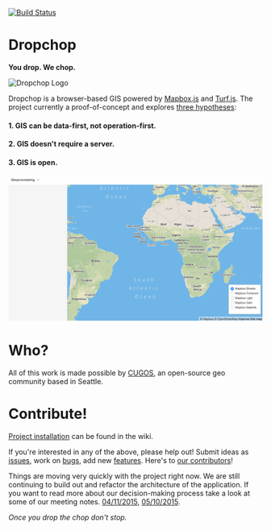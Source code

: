 [![Build Status](https://travis-ci.org/cugos/dropchop.svg?branch=master)](https://travis-ci.org/cugos/dropchop)

# Dropchop

**You drop. We chop.**

![Dropchop Logo](assets/drop-n-chop-logo.png)

Dropchop is a browser-based GIS powered by [Mapbox.js](http://mapbox.com/mapbox.js) and [Turf.js](http://turfjs.org). The project currently a proof-of-concept and explores [three hypotheses](https://github.com/cugos/dropchop/wiki/Dropchop-Inspiration):

#### 1. GIS can be data-first, not operation-first.
#### 2. GIS doesn't require a server.
#### 3. GIS is open.

![buffer > buffer > union](assets/dc-readme.gif)

# Who?

All of this work is made possible by [CUGOS](http://cugos.org), an open-source geo community based in Seattle.

# Contribute!

[Project installation](https://github.com/cugos/dropchop/wiki/Installing-the-Project) can be found in the wiki.

If you're interested in any of the above, please help out! Submit ideas as [issues](https://github.com/cugos/dropchop/issues), work on [bugs](https://github.com/cugos/dropchop/labels/bug), add new [features](https://github.com/cugos/dropchop/labels/enhancement). Here's to [our contributors](https://github.com/cugos/drop-n-chop/graphs/contributors)!

Things are moving very quickly with the project right now. We are still continuing to build out and refactor the architecture of the application. If you want to read more about our decision-making process take a look at some of our meeting notes. [04/11/2015](https://github.com/cugos/dropchop/wiki/Meeting-Notes---04-11-2015), [05/10/2015](https://github.com/cugos/dropchop/wiki/Meeting-Notes-05-10-2015). 

*Once you drop the chop don't stop.*
